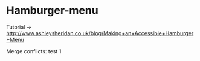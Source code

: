 # Hamburger-menu

Tutorial -> http://www.ashleysheridan.co.uk/blog/Making+an+Accessible+Hamburger+Menu

Merge conflicts:
test 1
